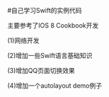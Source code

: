 #自己学习Swift的实例代码

主要参考了IOS 8 Cookbook开发

(1)网络开发

(2)增加一些Swift语言基础知识

(3)增加QQ页面切换效果

(4)增加一个autolayout demo例子
